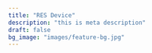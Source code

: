 ```yaml
---
title: "RES Device"
description: "this is meta description"
draft: false
bg_image: "images/feature-bg.jpg"
---
```


